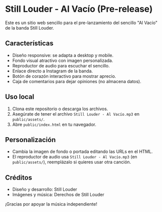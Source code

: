 # Still Louder - Al Vacío (Pre-release)

Este es un sitio web sencillo para el pre-lanzamiento del sencillo "Al Vacío" de la banda Still Louder.

## Características
- Diseño responsive: se adapta a desktop y mobile.
- Fondo visual atractivo con imagen personalizada.
- Reproductor de audio para escuchar el sencillo.
- Enlace directo a Instagram de la banda.
- Botón de corazón interactivo para mostrar aprecio.
- Caja de comentarios para dejar opiniones (no almacena datos).

## Uso local
1. Clona este repositorio o descarga los archivos.
2. Asegúrate de tener el archivo `Still Louder - Al Vacío.mp3` en `public/assets/`.
3. Abre `public/index.html` en tu navegador.

## Personalización
- Cambia la imagen de fondo o portada editando las URLs en el HTML.
- El reproductor de audio usa `Still Louder - Al Vacío.mp3` (en `public/assets/`), reemplázalo si quieres usar otra canción.

## Créditos
- Diseño y desarrollo: Still Louder
- Imágenes y música: Derechos de Still Louder

¡Gracias por apoyar la música independiente!
